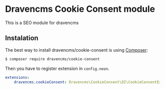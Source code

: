 # Dravencms Cookie Consent module

This is a SEO module for dravencms

## Instalation

The best way to install dravencms/cookie-consent is using  [Composer](http://getcomposer.org/):


```sh
$ composer require dravencms/cookie-consent
```

Then you have to register extension in `config.neon`.

```yaml
extensions:
	dravencms.cookieConsent: Dravencms\CookieConsent\DI\CookieConsentExtension
```
